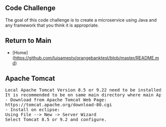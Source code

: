 ## Code Challenge
The goal of this code challenge is to create a microservice using Java and any framework that you think it is
appropriate.
## Return to Main
- [Home] (https://github.com/luisamesty/orangebanktest/blob/master/README.md)
## Apache Tomcat
<pre>
Local Apache Tomcat Version 8.5 or 9.22 need to be installed on environment in order to be used for testing the projects before deploying to the Tomcat Container.
It is recommended to be on same main directory where main Apps is located.
- Download from Apache Tomcat Web Page:
https://tomcat.apache.org/download-80.cgi
- Install on eclipse:
Using File --> New -> Server Wizard
Select Tomcat 8.5 or 9.2 and configure.
</pre>